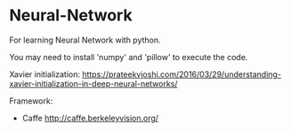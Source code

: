 # Neural-Network
For learning Neural Network with python.

You may need to install 'numpy' and 'pillow' to execute the code.

Xavier initialization:
https://prateekvjoshi.com/2016/03/29/understanding-xavier-initialization-in-deep-neural-networks/

Framework:
 - Caffe
  http://caffe.berkeleyvision.org/
